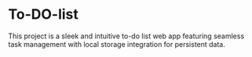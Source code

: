 # To-DO-list
This project is a sleek and intuitive to-do list web app featuring seamless task management with local storage integration for persistent data.
